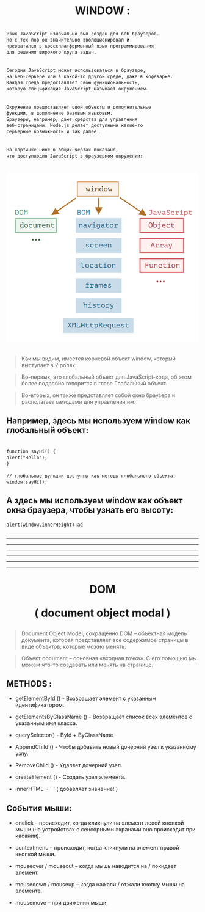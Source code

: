 <h1 align="center"> 
 WINDOW :
</h1>

```

Язык JavaScript изначально был создан для веб-браузеров.
Но с тех пор он значительно эволюционировал и
превратился в кроссплатформенный язык программирования
для решения широкого круга задач.


Сегодня JavaScript может использоваться в браузере,
на веб-сервере или в какой-то другой среде, даже в кофеварке.
Каждая среда предоставляет свою функциональность,
которую спецификация JavaScript называет окружением.


Окружение предоставляет свои объекты и дополнительные
функции, в дополнение базовым языковым.
Браузеры, например, дают средства для управления
веб-страницами. Node.js делает доступными какие-то
серверные возможности и так далее.


На картинке ниже в общих чертах показано,
что доступнодля JavaScript в браузерном окружении:

```

<h1 align="center">

![](./BOM/window.png)

</h1>

> Как мы видим, имеется корневой объект window, который выступает в 2 ролях:

> Во-первых, это глобальный объект для JavaScript-кода, об этом более подробно говорится в главе Глобальный объект.

> Во-вторых, он также представляет собой окно браузера и располагает методами для управления им.

## Например, здесь мы используем window как глобальный объект:

```

function sayHi() {
alert("Hello");
}

// глобальные функции доступны как методы глобального объекта:
window.sayHi();

```

## А здесь мы используем window как объект окна браузера, чтобы узнать его высоту:

```
alert(window.innerHeight);ad
```

---

---

---

---

---

---

---

<h1 align= "center">
DOM

( document object modal )

</h1>

> Document Object Model, сокращённо DOM – объектная модель документа, которая представляет все содержимое страницы в виде объектов, которые можно менять.

> Объект document – основная «входная точка». С его помощью мы можем что-то создавать или менять на странице.

## METHODS :

- getElementById () - Возвращает элемент с указанным идентификатором.

- getElementsByClassName () - Возвращает список всех элементов с указанным имя класса.

- querySelector() - ById + ByClassName

- AppendChild () - Чтобы добавить новый дочерний узел к указанному узлу.

- RemoveChild () - Удаляет дочерний узел.

- createElement () - Создать узел элемента.

- innerHTML = ' ' ( добавляет значение! )

## События мыши:

- onclick – происходит, когда кликнули на элемент левой кнопкой мыши (на устройствах с сенсорными экранами оно происходит при касании).

- contextmenu – происходит, когда кликнули на элемент правой кнопкой мыши.

- mouseover / mouseout – когда мышь наводится на / покидает элемент.

- mousedown / mouseup – когда нажали / отжали кнопку мыши на элементе.

- mousemove – при движении мыши.
